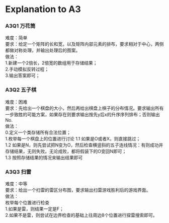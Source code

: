 # Explanation to A3

### A3Q1 万花筒
难度：简单    
要求：给定一个矩阵的长和宽，以及矩阵内部元素的排布，要求相对于中心，两侧都做对称处理，并输出处理后的图案。  
做法：  
1.新建一个2倍长，2倍宽的数组用于存储结果；   
2.手动模拟反转过程；  
3.输出答案即可；   

### A3Q2 五子棋
难度：困难  
要求：先给出一个棋盘的大小，然后再给出棋盘上棋子的分布情况。要求输出所有一步致胜的可能方案，如果存在则要求输出按先y后x的升序序列排布；否则输出No.  
做法：  
0.定义一个类存储所有合法位置；  
1.枚举每一个棋盘上的位置进行讨论
    1.1 如果是O或者X，则直接跳过；  
    1.2 如果是N，则先尝试把N变为O，然后检查横竖斜的五子连线情况：有则成功并存储结果，无则失败。无论成败，都将假装下的O变回N即可；  
    1.3 按照存储结果的情况来输出结果即可

### A3Q3 扫雷
难度：中等  
要求：给出一个扫雷的雷区分布图，要求输出扫雷游戏胜利后的游戏界面。  
做法：  
枚举每个位置进行检查  
1.如果是雷，则结果一定是F；  
2.如果不是雷，则尝试在边界检查的基础上往周边8个位置进行探雷搜索即可。  

